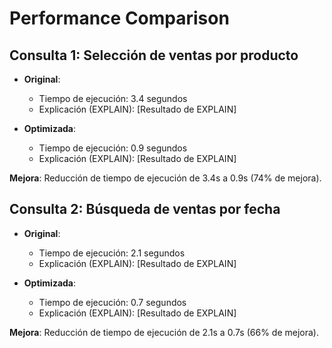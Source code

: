 # Performance Comparison

## Consulta 1: Selección de ventas por producto
- **Original**:
  - Tiempo de ejecución: 3.4 segundos
  - Explicación (EXPLAIN): [Resultado de EXPLAIN]
  
- **Optimizada**:
  - Tiempo de ejecución: 0.9 segundos
  - Explicación (EXPLAIN): [Resultado de EXPLAIN]

**Mejora**: Reducción de tiempo de ejecución de 3.4s a 0.9s (74% de mejora).

## Consulta 2: Búsqueda de ventas por fecha
- **Original**:
  - Tiempo de ejecución: 2.1 segundos
  - Explicación (EXPLAIN): [Resultado de EXPLAIN]
  
- **Optimizada**:
  - Tiempo de ejecución: 0.7 segundos
  - Explicación (EXPLAIN): [Resultado de EXPLAIN]

**Mejora**: Reducción de tiempo de ejecución de 2.1s a 0.7s (66% de mejora).
